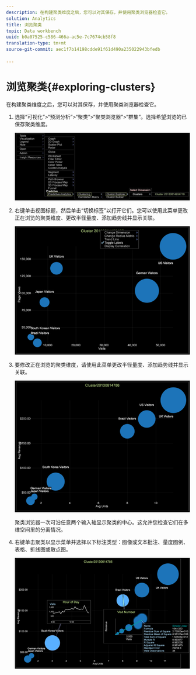 ```yaml
---
description: 在构建聚类维度之后，您可以对其保存，并使用聚类浏览器检查它。
solution: Analytics
title: 浏览聚类
topic: Data workbench
uuid: b0a07525-c586-466a-ac5e-7c7674cb58f8
translation-type: tm+mt
source-git-commit: aec1f7b14198cdde91f61d490a235022943bfedb

---
```



# 浏览聚类{#exploring-clusters}

在构建聚类维度之后，您可以对其保存，并使用聚类浏览器检查它。

1. 选择“可视化”>“预测分析”>“聚类”>“聚类浏览器”>“群集”。选择希望浏览的已保存聚类维度。

   ![](assets/explore_clusters_1.png)

1. 右键单击视图标题，然后单击“切换标签”以打开它们。您可以使用此菜单更改正在浏览的聚类维度、更改半径量度、添加趋势线并显示关联。

   ![](assets/explore_clusters_2.png)

1. 要修改正在浏览的聚类维度，请使用此菜单更改半径量度、添加趋势线并显示关联。

   ![](assets/explore_clusters_3.png)

   聚类浏览器一次可沿任意两个输入轴显示聚类的中心。这允许您检查它们在多维空间里的分离情况。

1. 右键单击聚类以显示菜单并选择以下标注类型：图像或文本批注、量度图例、表格、折线图或散点图。

   ![](assets/explore_clusters_4.png)

